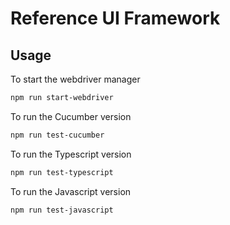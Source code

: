 # Reference UI Framework

## Usage
To start the webdriver manager

```bash
npm run start-webdriver
```

To run the Cucumber version
```bash
npm run test-cucumber
```

To run the Typescript version
```bash
npm run test-typescript
```

To run the Javascript version
```bash
npm run test-javascript
